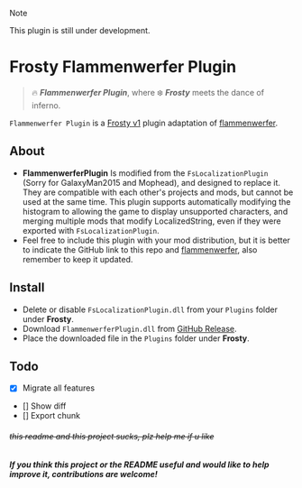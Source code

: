 > [!NOTE]
> This plugin is still under development.  
  
  
# Frosty Flammenwerfer Plugin
> 🔥 ***Flammenwerfer Plugin***, where ❄️ ***Frosty*** meets the dance of inferno.

`Flammenwerfer Plugin` is a [Frosty v1](https://github.com/CadeEvs/FrostyToolsuite) plugin adaptation of [flammenwerfer](https://github.com/BF1CHS/flammenwerfer/).

## About
- **FlammenwerferPlugin** Is modified from the `FsLocalizationPlugin` (Sorry for GalaxyMan2015 and Mophead), and designed to replace it. They are compatible with each other's projects and mods, but cannot be used at the same time. This plugin supports automatically modifying the histogram to allowing the game to display unsupported characters, and merging multiple mods that modify LocalizedString, even if they were exported with `FsLocalizationPlugin`.
- Feel free to include this plugin with your mod distribution, but it is better to indicate the GitHub link to this repo and [flammenwerfer](https://github.com/BF1CHS/flammenwerfer/), also remember to keep it updated.

## Install
- Delete or disable `FsLocalizationPlugin.dll` from your `Plugins` folder under **Frosty**.
- Download `FlammenwerferPlugin.dll` from [GitHub Release](https://github.com/shoushou1106/FrostyFlammenwerferPlugin/releases).
- Place the downloaded file in the `Plugins` folder under **Frosty**.

## Todo
- [x] Migrate all features
- [] Show diff
- [] Export chunk

###### ~~this readme and this project sucks, plz help me if u like~~
##### If you think this project or the README useful and would like to help improve it, contributions are welcome!
